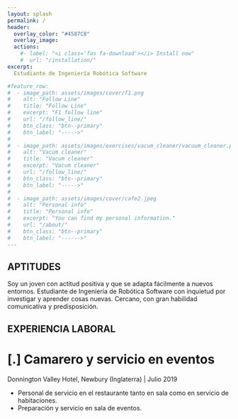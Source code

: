 ```yaml
---
layout: splash
permalink: /
header:
  overlay_color: "#4587C8"
  overlay_image:
  actions:
    #- label: "<i class='fas fa-download'></i> Install now"
    #  url: "/installation/"
excerpt:
  Estudiante de Ingeniería Robótica Software

#feature_row:
#  - image_path: assets/images/cover/f1.png
#    alt: "Follow Line"
#    title: "Follow Line"
#    excerpt: "F1 follow line"
#    url: "/follow_line/"
#    btn_class: "btn--primary"
#    btn_label: "----->"
#
#  - image_path: assets/images/exercises/vacum_cleaner/vacuum_cleaner.png
#    alt: "Vacum cleaner"
#    title: "Vacum cleaner"
#    excerpt: "Vacum cleaner"
#    url: "/follow_line/"
#    btn_class: "btn--primary"
#    btn_label: "----->"
#
#  - image_path: assets/images/cover/cafe2.jpeg
#    alt: "Personal info"
#    title: "Personal info"
#    excerpt: "You can find my personal information."
#    url: "/about/"
#    btn_class: "btn--primary"
#    btn_label: "------>"   
---
```


## APTITUDES

Soy un joven con actitud positiva y que se adapta fácilmente a nuevos entornos. Estudiante de Ingeniería de Robótica Software con inquietud por investigar y aprender cosas nuevas. Cercano, con gran habilidad comunicativa y predisposición.

## EXPERIENCIA LABORAL
# [.] Camarero y servicio en eventos
Donnington Valley Hotel, Newbury (Inglaterra)  | Julio 2019
- Personal de servicio en el restaurante tanto en sala como en servicio de habitaciones.
- Preparación y servicio en sala de eventos.
